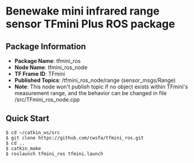
# Benewake mini infrared range sensor **TFmini Plus** ROS package

## Package Information
- **Package Name**: tfmini_ros
- **Node Name**: tfmini_ros_node
- **TF Frame ID**: TFmini
- **Published Topics**: /tfmini_ros_node/range (sensor_msgs/Range)
- **Note**: This node won't publish topic if no object exists within TFmini's measurement range, and the behavior can be changed in file  /src/TFmini_ros_node.cpp


## Quick Start
```
$ cd ~/catkin_ws/src
$ git clone https://github.com/cwsfa/tfmini_ros.git
$ cd ..
$ catkin_make
$ roslaunch tfmini_ros tfmini.launch
```
